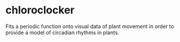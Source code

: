 # chloroclocker
Fits a periodic function onto visual data of plant movement in order to provide a model of circadian rhythms in plants.
